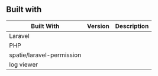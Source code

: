 ## Built with

| Built With                | Version | Description |
| ------------------------- | ------- | ----------- |
| Laravel                   |         |             |
| PHP                       |         |             |
| spatie/laravel-permission |         |             |
| log viewer                |         |             |

